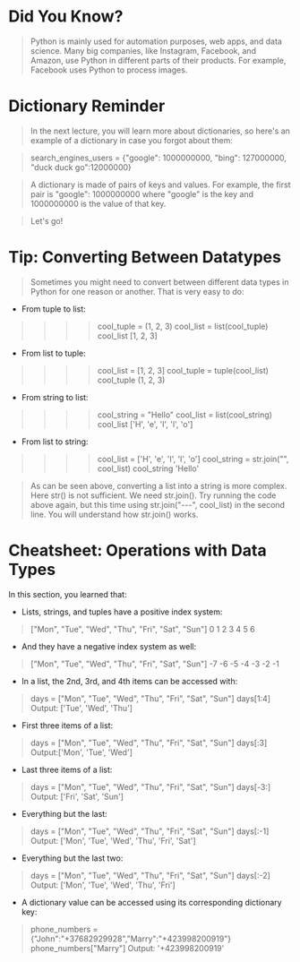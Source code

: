 # Did You Know?
> Python is mainly used for automation purposes, web apps, and data science. Many big companies, like Instagram, Facebook, and Amazon, use Python in different parts of their products. For example, Facebook uses Python to process images.

# Dictionary Reminder
> In the next lecture, you will learn more about dictionaries, so here's an example of a dictionary in case you forgot about them:

> search_engines_users = {"google": 1000000000, "bing": 127000000, "duck duck go":12000000}

> A dictionary is made of pairs of keys and values. For example, the first pair is "google": 1000000000 where "google" is the key and 1000000000 is the value of that key.

> Let's go!

# Tip: Converting Between Datatypes

> Sometimes you might need to convert between different data types in Python for one reason or another. That is very easy to do:

- From tuple to list:
> >>> cool_tuple = (1, 2, 3)
> >>> cool_list = list(cool_tuple)
> >>> cool_list
> [1, 2, 3]

- From list to tuple:

> >>> cool_list = [1, 2, 3]
> >>> cool_tuple = tuple(cool_list)
> >>> cool_tuple
> (1, 2, 3)


- From string to list:

> >>> cool_string = "Hello"
> >>> cool_list = list(cool_string)
> >>> cool_list
> ['H', 'e', 'l', 'l', 'o']


- From list to string:

> >>> cool_list = ['H', 'e', 'l', 'l', 'o']
> >>> cool_string = str.join("", cool_list)
> >>> cool_string
> 'Hello'

> As can be seen above, converting a list into a string is more complex. Here str() is not sufficient. We need str.join(). Try running the code above again, but this time using str.join("---", cool_list) in the second line. You will understand how str.join() works.

# Cheatsheet: Operations with Data Types

In this section, you learned that:



- Lists, strings, and tuples have a positive index system:

> ["Mon", "Tue", "Wed", "Thu", "Fri", "Sat", "Sun"]
>    0      1      2      3      4      5      6


- And they have a negative index system as well:

> ["Mon", "Tue", "Wed", "Thu", "Fri", "Sat", "Sun"]
>   -7     -6     -5     -4     -3     -2     -1


- In a list, the 2nd, 3rd, and 4th items can be accessed with:

> days = ["Mon", "Tue", "Wed", "Thu", "Fri", "Sat", "Sun"]
> days[1:4]
> Output: ['Tue', 'Wed', 'Thu']


- First three items of a list:

> days = ["Mon", "Tue", "Wed", "Thu", "Fri", "Sat", "Sun"]
> days[:3]
> Output:['Mon', 'Tue', 'Wed'] 


- Last three items of a list:

> days = ["Mon", "Tue", "Wed", "Thu", "Fri", "Sat", "Sun"]
> days[-3:]
> Output: ['Fri', 'Sat', 'Sun']

- Everything but the last:

> days = ["Mon", "Tue", "Wed", "Thu", "Fri", "Sat", "Sun"]
> days[:-1] 
> Output: ['Mon', 'Tue', 'Wed', 'Thu', 'Fri', 'Sat'] 

- Everything but the last two:

> days = ["Mon", "Tue", "Wed", "Thu", "Fri", "Sat", "Sun"]
> days[:-2] 
> Output: ['Mon', 'Tue', 'Wed', 'Thu', 'Fri'] 


- A dictionary value can be accessed using its corresponding dictionary key:

> phone_numbers = {"John":"+37682929928","Marry":"+423998200919"}
> phone_numbers["Marry"]
> Output: '+423998200919'